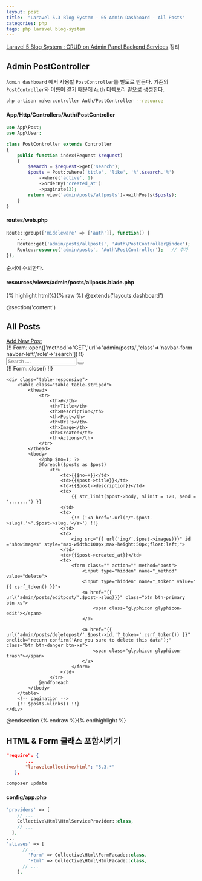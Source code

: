```yaml
---
layout: post
title:  "Laravel 5.3 Blog System - 05 Admin Dashboard - All Posts"
categories: php
tags: php laravel blog-system
---
```

[Laravel 5 Blog System : CRUD on Admin Panel Backend Services](http://www.hc-kr.com/2016/11/laravel-5-blog-system-crud-on-admin-panel.html) 정리

## Admin PostController

`Admin dashboard` 에서 사용할 `PostController`를 별도로 만든다. 기존의 `PostController`와 이름이 같기 때문에 `Auth` 디렉토리 밑으로 생성한다.

```bash
php artisan make:controller Auth/PostController --resource
```

#### App/Http/Controllers/Auth/PostController
```php
use App\Post;
use App\User;

class PostController extends Controller
{
    public function index(Request $request)
    {
        $search = $request->get('search');
        $posts = Post::where('title', 'like', '%'.$search.'%')
            ->where('active', 1)
            ->orderBy('created_at')
            ->paginate(3);
        return view('admin/posts/allposts')->withPosts($posts);
    }
}
```

#### routes/web.php
```php
Route::group(['middleware' => ['auth']], function() {
    ...
    Route::get('admin/posts/allposts', 'Auth\PostController@index');    // 추가
    Route::resource('admin/posts', 'Auth\PostController');   // 추가
});
```
순서에 주의한다.

#### resources/views/admin/posts/allposts.blade.php
{% highlight html%}{% raw %}
@extends('layouts.dashboard')

@section('content')
    <h2 class="sub-header">All Posts</h2>
    <div class="row">
        <div class="col-md-9">
            <a href="{{ url('admin/posts/new-post') }}" class="btn btn-primary btn-sm">Add New Post</a>
        </div>
        <div class="col-md-3">
            {!! Form::open(['method'=>'GET','url'=>'admin/posts/','class'=>'navbar-form navbar-left','role'=>'search']) !!}
            <div class="input-group custom-search-form">
                <input type="text" name="search" class="form-control" placeholder="Search ....">
                <span class="input-group-btn">
                <button type="submit" class="btn btn-default-sm">
                <i class="fa fa-search"></i>
                </button>
                </span>
            </div>
            {!! Form::close() !!}
        </div>
    </div>

    <div class="table-responsive">
        <table class="table table-striped">
            <thead>
                <tr>
                    <th>#</th>
                    <th>Title</th>
                    <th>Description</th>
                    <th>Post</th>
                    <th>Url's</th>
                    <th>Image</th>
                    <th>Created</th>
                    <th>Actions</th>
                </tr>
            </thead>
            <tbody>
                <?php $no=1; ?>
                @foreach($posts as $post)
                    <tr>
                        <td>{{$no++}}</td>
                        <td>{{$post->title}}</td>
                        <td>{{$post->description}}</td>
                        <td>
                            {{ str_limit($post->body, $limit = 120, $end = '.......') }}
                        </td>
                        <td>
                            {!! ('<a href='.url("/".$post->slug).'>'.$post->slug.'</a>') !!}
                        </td>
                        <td>
                            <img src="{{ url('img/'.$post->images)}}" id ="showimages" style="max-width:100px;max-height:50px;float:left;">
                        </td>
                        <td>{{$post->created_at}}</td>
                        <td>
                            <form class="" action="" method="post">
                                <input type="hidden" name="_method" value="delete">
                                <input type="hidden" name="_token" value="{{ csrf_token() }}">
                                <a href="{{ url('admin/posts/editpost/'.$post->slug)}}" class="btn btn-primary btn-xs">
                                    <span class="glyphicon glyphicon-edit"></span>
                                </a>

                                <a href="{{ url('admin/posts/deletepost/'.$post->id.'?_token='.csrf_token()) }}" onclick="return confirm('Are you sure to delete this data');" class="btn btn-danger btn-xs">
                                    <span class="glyphicon glyphicon-trash"></span>
                                </a>
                            </form>
                        </td>
                    </tr>
                @endforeach
            </tbody>
        </table>
        <!-- pagination -->
        {!! $posts->links() !!}
    </div>
@endsection
{% endraw %}{% endhighlight %}

## HTML & Form 클래스 포함시키기
```json
"require": {
       ...
       "laravelcollective/html": "5.3.*"
   },
```

```bash
composer update
```

#### config/app.php
```php
'providers' => [
    // ...
    Collective\Html\HtmlServiceProvider::class,
    // ...
  ],
...
'aliases' => [
      // ...
        'Form' => Collective\Html\FormFacade::class,
        'Html' => Collective\Html\HtmlFacade::class,
      // ...
    ],
```
